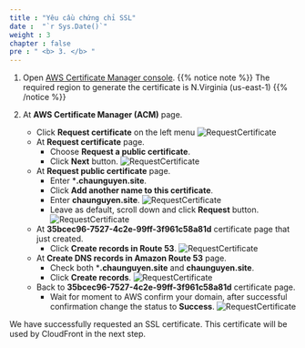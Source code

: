 ```yaml
---
title : "Yêu cầu chứng chỉ SSL"
date :  "`r Sys.Date()`" 
weight : 3
chapter : false
pre : " <b> 3. </b> "
---
```

1. Open [AWS Certificate Manager console](https://us-east-1.console.aws.amazon.com/acm/home?region=us-east-1#/welcome).
{{% notice note %}}
The required region to generate the certificate is N.Virginia (us-east-1)
{{% /notice %}}

2. At **AWS Certificate Manager (ACM)** page.
    - Click **Request certificate** on the left menu
      ![RequestCertificate](/images/temp/1/14.png?width=90pc)
    - At **Request certificate** page.
      - Choose **Request a public certificate**.
      - Click **Next** button.
        ![RequestCertificate](/images/temp/1/15.png?width=90pc)
    - At **Request public certificate** page.
      - Enter ***.chaunguyen.site**.
      - Click **Add another name to this certificate**.
      - Enter **chaunguyen.site**.
        ![RequestCertificate](/images/temp/1/16.png?width=90pc)
      - Leave as default, scroll down and click **Request** button.
        ![RequestCertificate](/images/temp/1/17.png?width=90pc)
    - At **35bcec96-7527-4c2e-99ff-3f961c58a81d** certificate page that just created.
      - Click **Create records in Route 53**.
        ![RequestCertificate](/images/temp/1/18.png?width=90pc)
    - At **Create DNS records in Amazon Route 53** page.
      - Check both ***.chaunguyen.site** and **chaunguyen.site**.
      - Click **Create records**.
        ![RequestCertificate](/images/temp/1/19.png?width=90pc)
    - Back to **35bcec96-7527-4c2e-99ff-3f961c58a81d** certificate page.
      - Wait for moment to AWS confirm your domain, after successful confirmation change the status to **Success**.
        ![RequestCertificate](/images/temp/1/20.png?width=90pc)

We have successfully requested an SSL certificate. This certificate will be used by CloudFront in the next step.
